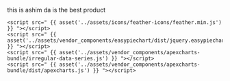 this is ashim da is the best product
<script src=" {{ asset('backend/js/vendors.min.js') }} "></script>
    <script src=" {{ asset('../assets/icons/feather-icons/feather.min.js') }} "></script>
	<script src=" {{ asset('../assets/vendor_components/easypiechart/dist/jquery.easypiechart.js') }} "></script>
	<script src=" {{ asset('../assets/vendor_components/apexcharts-bundle/irregular-data-series.js') }} "></script>
	<script src=" {{ asset('../assets/vendor_components/apexcharts-bundle/dist/apexcharts.js') }} "></script>

